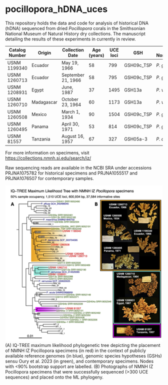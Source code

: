 # pocillopora_hDNA_uces

This repository holds the data and code for analysis of historical DNA (hDNA) sequenced from dried *Pocillopora* corals in the Smithsonian National Museum of Natural History dry collections. The manuscript detailing the results of these experiments in currently in review.


Catalog Number | Origin | Collection Date | Age (years) | UCE loci | GSH | Current Nomenclature |
|--------------|---------|-----------------|-------------|----------|-----|----------------------|
USNM 1199340 | Ecuador | May 19, 1966 | 58 | 799 | GSH09c_TSP | *P. grandis* |
USNM 1260713 | Ecuador | September 21, 1966 | 58 | 795 | GSH09c_TSP | *P. grandis* |
USNM 1208931 | Egypt | June, 1987 | 37 | 1495 | GSH13a | *P. verrucosa* |
USNM 1260710 | Madagascar | October 23, 1964 | 60 | 1173 | GSH13a | *P. verrucosa* |
USNM 1260508 | Mexico | March 1, 1934 | 90 | 1504 | GSH09c_TSP | *P. grandis* |
USNM 1260495 | Panama | April 30, 1971 | 53 | 814 | GSH09c_TSP | *P. grandis* |
USNM 81557 | Tanzania | August 16, 1957 | 67 | 327 | GSH05a-3 | *P. acuta* |

For more information on specimens, visit https://collections.nmnh.si.edu/search/iz/

Raw sequencing reads are available in the NCBI SRA under accessions PRJNA1075782 for historical specimens and PRJNA1055517 and PRJNA1076507 for contemporary samples. 

![**UCE target enrichment sequencing enables phylogenetic analysis of dry USNM voucher specimens. **](./images/figure2_github.jpeg) 
(A) IQ-TREE maximum likelihood phylogenetic tree depicting the placement of NMNH IZ Pocillopora specimens (in red) in the context of publicly available reference genomes (in blue), genomic species hypotheses (GSHs) sensu Oury et al. 2023 (in green), and contemporary specimens. Nodes with <90% bootstrap support are labelled. (B) Photographs of NMNH IZ Pocillopora specimens that were successfully sequenced (>300 UCE sequences) and placed onto the ML phylogeny. 

